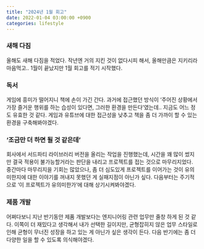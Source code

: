 ```yaml
---
title: "2024년 1월 회고"
date: 2022-01-04 03:00:00 +0900
categories: lifestyle
---
```


### 새해 다짐

올해도 새해 다짐을 적었다. 작년엔 거의 지킨 것이 없다시피 해서, 올해만큼은 지키리라 마음먹고.. 1월이 끝났지만 1월 회고를 적기 시작했다.

### 독서

게임에 흥미가 떨어지니 책에 손이 가긴 간다. 과거에 접근했던 방식이 ‘주어진 상황에서 가장 즐거운 행위를 하는 습성이 있다면, 그러한 환경을 만든다’였는데.. 지금도 어느 정도 유효한 것 같다. 게임과 유튜브에 대한 접근성을 낮추고 책을 좀 더 가까이 할 수 있는 환경을 구축해봐야겠다.

### ‘조금만 더 하면 될 것 같은데’

회사에서 서드파티 라이브러리 버전을 올리는 작업을 진행했는데, 시간을 꽤 많이 썼지만 결국 적용이 불가능할거라는 판단을 내리고 프로젝트를 접는 것으로 마무리지었다. 중간마다 마무리지을 기회는 많았으나, 좀 더 심도있게 프로젝트를 이어가는 것이 유의미한지에 대한 이야기를 꺼내지 못했던 게 실패지점이 아닌가 싶다. 다음부터는 주기적으로 ‘이 프로젝트가 유의미한가’에 대해 상기시켜봐야겠다.

### 제품 개발

어쩌다보니 지난 반기동안 제품 개발보다는 엔지니어링 관련 업무만 줄창 하게 된 것 같다. 이쪽이 더 재밌다고 생각해서 내가 선택한 길이지만, 균형잡히지 않은 업무 스타일로 인해 균형이 무너진 성장을 하고 있는 게 아닌가 싶은 생각이 든다. 다음 반기에는 좀 더 다양한 일을 할 수 있도록 의식해야겠다.
